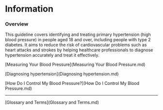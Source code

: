 # Information

### Overview

This guideline covers identifying and treating primary hypertension (high blood pressure) in people aged 18 and over, including people with type 2 diabetes. It aims to reduce the risk of cardiovascular problems such as heart attacks and strokes by helping healthcare professionals to diagnose hypertension accurately and treat it effectively.

[Measuring Your Blood Pressure](Measuring Your Blood Pressure.md)

[Diagnosing hypertension](Diagnosing hypertension.md)


[How Do I Control My Blood Pressure?](How Do I Control My Blood Pressure.md)




---

[Glossary and Terms](Glossary and Terms.md)




